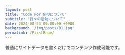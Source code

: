 ```yaml
---
layout: post
title: "Code For NPOについて"
subtitle: "我々の活動について"
date: 2024-08-23 00:00:00 +0900
background: '/img/posts/01.jpg'
permalink: /FirstPage/
---
```


<p>普通にサイトデータを書くだけでコンテンツ作成可能です。</p>